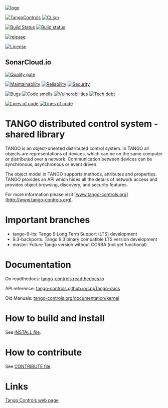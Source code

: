 [![logo](http://www.tango-controls.org/static/tango/img/logo_tangocontrols.png)](http://www.tango-controls.org)


[![TangoControls](https://img.shields.io/badge/-Tango--Controls-7ABB45.svg?style=flat&logo=%20data%3Aimage%2Fpng%3Bbase64%2CiVBORw0KGgoAAAANSUhEUgAAACAAAAAkCAYAAADo6zjiAAAABHNCSVQICAgIfAhkiAAAAAlwSFlzAAALEwAACxMBAJqcGAAAAsFJREFUWIXtl01IFVEYht9zU%2FvTqOxShLowlOgHykWUGEjUKqiocB1FQURB0KJaRdGiaFM7gzZRLWpTq2olhNQyCtpYCP1gNyIoUTFNnxZzRs8dzvw4Q6564XLnfOf73vedc2a%2BmZEKALgHrC3CUUR8CxZFeEoFalsdM4uLmMgFoIlZLJp3A9ZE4S2oKehhlaR1BTnyg2ocnW%2FxsxEDhbYij4EPVncaeASMAavnS%2FwA8NMaqACNQCew3f4as3KZOYh2SuqTVJeQNiFpn6QGSRVjTH9W%2FiThvcCn6H6n4BvQDvQWFT%2BSIDIFDAKfE3KOAQeBfB0XGPeQvgE67P8ZoB44DvTHmFgJdOQRv%2BUjc%2BavA9siNTWemgfA3TwGquCZ3w8szFIL1ALngIZorndvgJOR0GlP2gtJkzH%2Bd0fGFxW07NqY%2FCrx5QRXcYjbCbmxF1dkBSbi8kpACah3Yi2Sys74cVyxMWY6bk5BTwgRe%2BYlSzLmxNpU3aBeJogk4XWWpJKUeiap3RJYCpQj4QWZDQCuyIAk19Auj%2BAFYGZZjTGjksaBESB8P9iaxUBIaJzjZcCQcwHdj%2BS2Al0xPOeBYYKHk4vfmQ3Y8YkIwRUb7wQGU7j2ePrA1URx93ayd8UpD8klyPbSQfCOMIO05MbI%2BDvwBbjsMdGTwlX21AAMZzEerkaI9zFkP4AeYCPBg6gNuEb6I%2FthFgN1KSQupqzoRELOSed4DGiJala1UmOMr2U%2Bl%2FTWEy9Japa%2Fy41IWi%2FJ3d4%2FkkaAw0Bz3AocArqApwTvet3O3GbgV8qqjAM7bf4N4KMztwTodcYVyelywKSCD5V3xphNXoezuTskNSl4bgxJ6jPGVJJqbN0aSV%2Bd0M0aO7FCs19Jo2lExphXaTkxdRVgQFK7DZVDZ8%2BcpdmQh3wuILh7ut3AEyt%2B51%2BL%2F0cUfwFOX0t0StltmQAAAABJRU5ErkJggg%3D%3D)](http://www.tango-controls.org)
[![CLion](https://img.shields.io/badge/-Developed%20using%20CLion-blue.svg?style=flat-square&logo=data%3Aimage%2Fpng%3Bbase64%2CiVBORw0KGgoAAAANSUhEUgAAACgAAAAoCAYAAACM%2FrhtAAAABHNCSVQICAgIfAhkiAAAAAlwSFlzAAALEwAACxMBAJqcGAAAA%2FlJREFUWIXtWE2IHFUQ%2Fup1b3ZdFXo2Ih5UUCciGnQPKogIuxcRRM0iCPGkEsXDol5MQDaCsmd%2FIBcPXoIkp9WDiAGRHW9elAQX9NCra8hB3SwjQhJ7Zl59Hvp1b%2Ff2z%2Fw4Iwj7DcW84U1XffNV1evqAfaxj%2F8xjv%2B%2Bxui%2B9zjJGDLqhc1whQCwcWQOlwNip6F44PM3R%2FZXhaEdJsQSbByZw3YjJng5UHxx%2BrPZ9%2FHtterrT5L0APoQ6SA89G4tB%2F%2FfkEshgDp7%2BPVnrp4KnsbyO2%2BlgS9121zY%2BgCEB6oH0oUV7RtzIAUriQH4YWkO23OK7Qax3VDsBLGSOwFx5skIiVqAl65JD2K6EIkgJkLYrFaxVsG1v77niT8%2B7fsDiF0FrQGsB3zyhIXoTEwKfo4cIAAVgAfQq%2FVdq2BWubC52pfoMLjjxw8hpuNU7FSqaOqcqJ0COPbGdPAAGqSpr0AlwVd%2BXSOtD1V%2FIiRJA8KANAANmuHbpXVeSfDcn1ug%2BqD1YyUzCIIAJAu2Gzz%2FuRxJ%2FcVGllOpJEj1oY4cNd9L7XYbALC0tASREdWlicPTqYjyNFd2Ma0ftycE2dMqUSZLbDSSjpgYCAw2D50sdVJJUNWHuJeZUA2KxAr%2BfM%2Fx4c%2FBWEEBKNCJdLIANPjl3tdqnZfW4Mrmd1Q75WrQL9TgeGCqwudQGvmjiyHEJFsCRb7esl26uLiI9fX1dC%2BLhYWFdN1qtfJBaLB1%2BFjf1JR%2B4eDXaxRjIcbCmB7EWPz26At5%2FyXHSEKwbq9f7L0oVZDJHYQCJSAlvuo6d%2BSjZ1CCan0IBUKBgWCQWpkUyhVUH3EG4vrrXWmMPXDw5Tna7gxsdxpXn32kUvKCNKfCS0y71%2FroXGmAWj8SjQKqSW36zAX6p3%2Bi%2BXirULwFBU9cuAgxU7DdGQgIEYKm%2F%2BQ7NMHkFsd4mqH6pUIUFFTrw3ZnAI2HS9LkLiwbEhLLHit9CWrsN2cv31ZIdUFBtQcgovHzgoizSSgYz4NZgmUoEIyOzsv02fOuFtxgkNkf2xGiBppV79jtg0%2FU0dF5oXpAJg3jBukB6kHVi4fiCvSVY%2FrseYqoSzv3vCtECIjilsNfFUmoj150fWo2mkWvMwvrLF5fh8cOBmg9ddPwzyRAoqZTMq0Zs7t2nfgGXi1e7O5GiaVd65Sj9UDrV5IbiCAARM%2FPy%2FLdN2cIuc5mfI5tPP4glpu3SthczQUiADpiqSU%2F1k1JdekFRvjrI0l5kuZrzz1U6qMZrlDtAfT%2BvmHXosSStM9CX7pz%2BHmwDtkGqiIHAGFzVWIJMwqmTeEU3PMwVoZJPfSW4v7WN9xse07RG2FfvOs%2Fjb%2BPfYyCfwCkWUhIKg3GkwAAAABJRU5ErkJggg%3D%3D)](http://www.jetbrains.com/clion)

[![Build Status](https://travis-ci.org/tango-controls/cppTango.svg?branch=tango-9-lts)](https://travis-ci.org/tango-controls/cppTango)
[![Build status](https://ci.appveyor.com/api/projects/status/avaox4tnjm7vff13/branch/tango-9-lts?svg=true)](https://ci.appveyor.com/project/bourtemb/cpptango-tt3w8/branch/tango-9-lts)

[![release](https://img.shields.io/github/release/tango-controls/cppTango.svg?style=flat)](https://github.com/tango-controls/cppTango/releases/latest)

[![License](https://img.shields.io/badge/license-LGPL--3.0-orange.svg)](https://github.com/tango-controls/cppTango/blob/master/LICENSE)

## SonarCloud.io

[![Quality gate](https://sonarcloud.io/api/project_badges/measure?project=org.tango-controls%3Acpp-tango%3Atango-9-lts&metric=alert_status)](https://sonarcloud.io/dashboard?id=org.tango-controls%3Acpp-tango%3Atango-9-lts)

[![Maintainability](https://sonarcloud.io/api/project_badges/measure?project=org.tango-controls%3Acpp-tango%3Atango-9-lts&metric=sqale_rating)](https://sonarcloud.io/dashboard?id=org.tango-controls%3Acpp-tango%3Atango-9-lts)
[![Reliability](https://sonarcloud.io/api/project_badges/measure?project=org.tango-controls%3Acpp-tango%3Atango-9-lts&metric=reliability_rating)](https://sonarcloud.io/dashboard?id=org.tango-controls%3Acpp-tango%3Atango-9-lts)
[![Security](https://sonarcloud.io/api/project_badges/measure?project=org.tango-controls%3Acpp-tango%3Atango-9-lts&metric=security_rating)](https://sonarcloud.io/dashboard?id=org.tango-controls%3Acpp-tango%3Atango-9-lts)

[![Bugs](https://sonarcloud.io/api/project_badges/measure?project=org.tango-controls%3Acpp-tango%3Atango-9-lts&metric=bugs)](https://sonarcloud.io/dashboard?id=org.tango-controls%3Acpp-tango%3Atango-9-lts)
[![Code smells](https://sonarcloud.io/api/project_badges/measure?project=org.tango-controls%3Acpp-tango%3Atango-9-lts&metric=code_smells)](https://sonarcloud.io/dashboard?id=org.tango-controls%3Acpp-tango%3Atango-9-lts)
[![Vulnerabilities](https://sonarcloud.io/api/project_badges/measure?project=org.tango-controls%3Acpp-tango%3Atango-9-lts&metric=vulnerabilities)](https://sonarcloud.io/dashboard?id=org.tango-controls%3Acpp-tango%3Atango-9-lts)
[![Tech debt](https://sonarcloud.io/api/project_badges/measure?project=org.tango-controls%3Acpp-tango%3Atango-9-lts&metric=sqale_index)](https://sonarcloud.io/dashboard?id=org.tango-controls%3Acpp-tango%3Atango-9-lts)


[![Lines of code](https://sonarcloud.io/api/project_badges/measure?project=org.tango-controls%3Acpp-tango%3Atango-9-lts&metric=ncloc)](https://sonarcloud.io/dashboard?id=org.tango-controls%3Acpp-tango%3Atango-9-lts)
[![Lines of code](https://sonarcloud.io/api/project_badges/measure?project=org.tango-controls%3Acpp-tango%3Atango-9-lts&metric=coverage)](https://sonarcloud.io/dashboard?id=org.tango-controls%3Acpp-tango%3Atango-9-lts)

# TANGO distributed control system - shared library

TANGO is an object-oriented distributed control system. In TANGO all objects
are representations of devices, which can be on the same computer or
distributed over a network. Communication between devices can be synchronous,
asynchronous or event driven.

The object model in TANGO supports methods, attributes and properties. TANGO
provides an API which hides all the details of network access and provides
object browsing, discovery, and security features.

For more information please visit [www.tango-controls.org](http://www.tango-controls.org).

# Important branches

- tango-9-lts: Tango 9 Long Term Support (LTS) development
- 9.3-backports: Tango 9.3 binary compatible LTS version development
- master: Future Tango version without CORBA (not yet functional)

# Documentation

On readthedocs: [tango-controls.readthedocs.io](http://tango-controls.readthedocs.io)

API reference: [tango-controls.github.io/cppTango-docs](https://tango-controls.github.io/cppTango-docs/index.html)

Old Manuals: [tango-controls.org/documentation/kernel](http://www.tango-controls.org/documentation/kernel/)


# How to build and install

See [INSTALL file](INSTALL.md).

# How to contribute

See [CONTRIBUTE file](INSTALL.md).

# Links

[Tango Controls web page](http://tango-controls.org)
